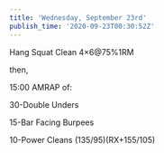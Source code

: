 ```yaml
---
title: 'Wednesday, September 23rd'
publish_time: '2020-09-23T00:30:52Z'
---
```


Hang Squat Clean 4×6\@75%1RM

then,

15:00 AMRAP of:

30-Double Unders

15-Bar Facing Burpees

10-Power Cleans (135/95)(RX+155/105)
